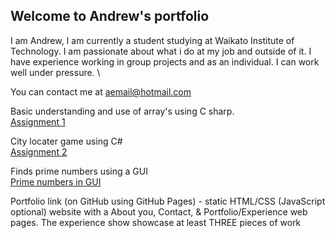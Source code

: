 ## Welcome to Andrew's portfolio

I am Andrew, I am currently a student studying at Waikato Institute of Technology. I am passionate about what i do at my job and outside of it. 
I have experience working in group projects and as an individual. I can work well under pressure. \

You can contact me at aemail@hotmail.com

Basic understanding and use of array's using C sharp. \
[Assignment 1](https://github.com/Andrew2486/Portfolio/blob/6802286c86618238a3b82ea84ae6638c7c712714/Assigment%201%20(Working%20with%20arrays).txt) 


City locater game using C# \
[Assignment 2](https://github.com/Andrew2486/Portfolio/blob/Projects/Assignment%202%20(City%20guess%20game).txt)

Finds prime numbers using a GUI \
[Prime numbers in GUI](https://github.com/Andrew2486/Portfolio/blob/Projects/Making%20%20a%20GUI.txt)


Portfolio link (on GitHub using GitHub Pages)  - static HTML/CSS (JavaScript optional) website with a About you, Contact, & Portfolio/Experience web pages. The experience show showcase at least THREE pieces of work
